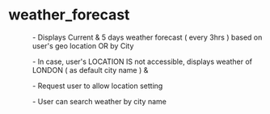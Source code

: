 # weather_forecast
<ul>
    <ol> - Displays Current & 5 days weather forecast ( every 3hrs ) based on user's geo location OR by City</ol>
    <ol> - In case, user's LOCATION IS not accessible, displays weather of LONDON ( as default city name ) &</ol>
    <ol> - Request user to allow location setting</ol>
    <ol> - User can search weather by city name</ol>
</ul>


